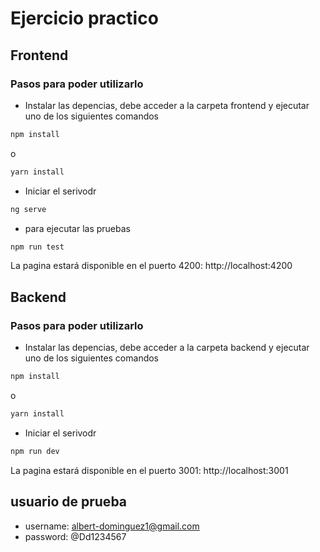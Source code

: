 # Ejercicio practico
## Frontend
### Pasos para poder utilizarlo
- Instalar las depencias, debe acceder a la carpeta frontend y ejecutar uno de los siguientes comandos
```bash
npm install
```
o
```bash
yarn install
```
- Iniciar el serivodr
```bash
ng serve
```
- para ejecutar las pruebas
```bash
npm run test
```
La pagina estará disponible en el puerto 4200: http://localhost:4200


## Backend
### Pasos para poder utilizarlo
- Instalar las depencias, debe acceder a la carpeta backend y ejecutar uno de los siguientes comandos
```bash
npm install
```
o
```bash
yarn install
```
- Iniciar el serivodr
```bash
npm run dev
```

La pagina estará disponible en el puerto 3001: http://localhost:3001

## usuario de prueba
- username: albert-dominguez1@gmail.com
- password: @Dd1234567

